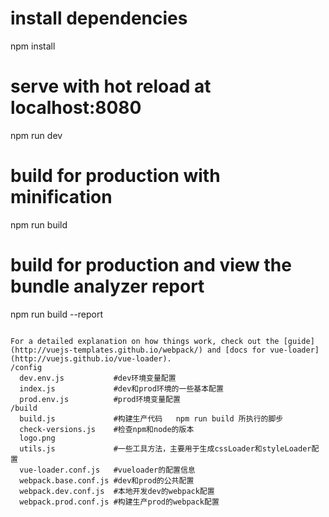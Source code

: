 
# install dependencies
npm install

# serve with hot reload at localhost:8080
npm run dev

# build for production with minification
npm run build

# build for production and view the bundle analyzer report
npm run build --report
```

For a detailed explanation on how things work, check out the [guide](http://vuejs-templates.github.io/webpack/) and [docs for vue-loader](http://vuejs.github.io/vue-loader).
/config
  dev.env.js           #dev环境变量配置
  index.js             #dev和prod环境的一些基本配置
  prod.env.js          #prod环境变量配置
/build
  build.js             #构建生产代码   npm run build 所执行的脚步
  check-versions.js    #检查npm和node的版本
  logo.png
  utils.js             #一些工具方法，主要用于生成cssLoader和styleLoader配置
  vue-loader.conf.js   #vueloader的配置信息
  webpack.base.conf.js #dev和prod的公共配置
  webpack.dev.conf.js  #本地开发dev的webpack配置
  webpack.prod.conf.js #构建生产prod的webpack配置

